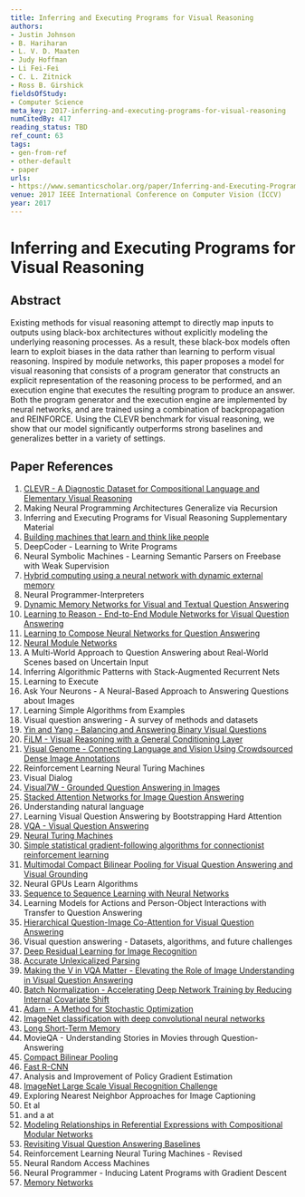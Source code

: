 ```yaml
---
title: Inferring and Executing Programs for Visual Reasoning
authors:
- Justin Johnson
- B. Hariharan
- L. V. D. Maaten
- Judy Hoffman
- Li Fei-Fei
- C. L. Zitnick
- Ross B. Girshick
fieldsOfStudy:
- Computer Science
meta_key: 2017-inferring-and-executing-programs-for-visual-reasoning
numCitedBy: 417
reading_status: TBD
ref_count: 63
tags:
- gen-from-ref
- other-default
- paper
urls:
- https://www.semanticscholar.org/paper/Inferring-and-Executing-Programs-for-Visual-Johnson-Hariharan/2e17cf6a339fd071ad222062f868e882ef4120a4?sort=total-citations
venue: 2017 IEEE International Conference on Computer Vision (ICCV)
year: 2017
---
```


# Inferring and Executing Programs for Visual Reasoning

## Abstract

Existing methods for visual reasoning attempt to directly map inputs to outputs using black-box architectures without explicitly modeling the underlying reasoning processes. As a result, these black-box models often learn to exploit biases in the data rather than learning to perform visual reasoning. Inspired by module networks, this paper proposes a model for visual reasoning that consists of a program generator that constructs an explicit representation of the reasoning process to be performed, and an execution engine that executes the resulting program to produce an answer. Both the program generator and the execution engine are implemented by neural networks, and are trained using a combination of backpropagation and REINFORCE. Using the CLEVR benchmark for visual reasoning, we show that our model significantly outperforms strong baselines and generalizes better in a variety of settings.

## Paper References

1. [CLEVR - A Diagnostic Dataset for Compositional Language and Elementary Visual Reasoning](2017-clevr-a-diagnostic-dataset-for-compositional-language-and-elementary-visual-reasoning)
2. Making Neural Programming Architectures Generalize via Recursion
3. Inferring and Executing Programs for Visual Reasoning Supplementary Material
4. [Building machines that learn and think like people](2016-building-machines-that-learn-and-think-like-people)
5. DeepCoder - Learning to Write Programs
6. Neural Symbolic Machines - Learning Semantic Parsers on Freebase with Weak Supervision
7. [Hybrid computing using a neural network with dynamic external memory](2016-hybrid-computing-using-a-neural-network-with-dynamic-external-memory)
8. Neural Programmer-Interpreters
9. [Dynamic Memory Networks for Visual and Textual Question Answering](2016-dynamic-memory-networks-for-visual-and-textual-question-answering)
10. [Learning to Reason - End-to-End Module Networks for Visual Question Answering](2017-learning-to-reason-end-to-end-module-networks-for-visual-question-answering)
11. [Learning to Compose Neural Networks for Question Answering](2016-learning-to-compose-neural-networks-for-question-answering)
12. [Neural Module Networks](2016-neural-module-networks)
13. A Multi-World Approach to Question Answering about Real-World Scenes based on Uncertain Input
14. Inferring Algorithmic Patterns with Stack-Augmented Recurrent Nets
15. Learning to Execute
16. Ask Your Neurons - A Neural-Based Approach to Answering Questions about Images
17. Learning Simple Algorithms from Examples
18. Visual question answering - A survey of methods and datasets
19. [Yin and Yang - Balancing and Answering Binary Visual Questions](2016-yin-and-yang-balancing-and-answering-binary-visual-questions)
20. [FiLM - Visual Reasoning with a General Conditioning Layer](2018-film-visual-reasoning-with-a-general-conditioning-layer)
21. [Visual Genome - Connecting Language and Vision Using Crowdsourced Dense Image Annotations](2016-visual-genome-connecting-language-and-vision-using-crowdsourced-dense-image-annotations)
22. Reinforcement Learning Neural Turing Machines
23. Visual Dialog
24. [Visual7W - Grounded Question Answering in Images](2016-visual7w-grounded-question-answering-in-images)
25. [Stacked Attention Networks for Image Question Answering](2016-stacked-attention-networks-for-image-question-answering)
26. Understanding natural language
27. Learning Visual Question Answering by Bootstrapping Hard Attention
28. [VQA - Visual Question Answering](2015-vqa-visual-question-answering)
29. [Neural Turing Machines](2014-neural-turing-machines)
30. [Simple statistical gradient-following algorithms for connectionist reinforcement learning](2004-simple-statistical-gradient-following-algorithms-for-connectionist-reinforcement-learning)
31. [Multimodal Compact Bilinear Pooling for Visual Question Answering and Visual Grounding](2016-multimodal-compact-bilinear-pooling-for-visual-question-answering-and-visual-grounding)
32. Neural GPUs Learn Algorithms
33. [Sequence to Sequence Learning with Neural Networks](2014-sequence-to-sequence-learning-with-neural-networks)
34. Learning Models for Actions and Person-Object Interactions with Transfer to Question Answering
35. [Hierarchical Question-Image Co-Attention for Visual Question Answering](2016-hierarchical-question-image-co-attention-for-visual-question-answering)
36. Visual question answering - Datasets, algorithms, and future challenges
37. [Deep Residual Learning for Image Recognition](2015-resnet.md)
38. [Accurate Unlexicalized Parsing](2003-accurate-unlexicalized-parsing)
39. [Making the V in VQA Matter - Elevating the Role of Image Understanding in Visual Question Answering](2017-making-the-v-in-vqa-matter-elevating-the-role-of-image-understanding-in-visual-question-answering)
40. [Batch Normalization - Accelerating Deep Network Training by Reducing Internal Covariate Shift](2015-batch-normalization-accelerating-deep-network-training-by-reducing-internal-covariate-shift)
41. [Adam - A Method for Stochastic Optimization](2015-adam-a-method-for-stochastic-optimization)
42. [ImageNet classification with deep convolutional neural networks](2012-alexnet.md)
43. [Long Short-Term Memory](1997-long-short-term-memory)
44. MovieQA - Understanding Stories in Movies through Question-Answering
45. [Compact Bilinear Pooling](2016-compact-bilinear-pooling)
46. [Fast R-CNN](2015-fast-r-cnn)
47. Analysis and Improvement of Policy Gradient Estimation
48. [ImageNet Large Scale Visual Recognition Challenge](2015-imagenet-large-scale-visual-recognition-challenge)
49. Exploring Nearest Neighbor Approaches for Image Captioning
50. Et al
51. and a at
52. [Modeling Relationships in Referential Expressions with Compositional Modular Networks](2017-modeling-relationships-in-referential-expressions-with-compositional-modular-networks)
53. [Revisiting Visual Question Answering Baselines](2016-revisiting-visual-question-answering-baselines)
54. Reinforcement Learning Neural Turing Machines - Revised
55. Neural Random Access Machines
56. Neural Programmer - Inducing Latent Programs with Gradient Descent
57. [Memory Networks](2015-memory-networks)
